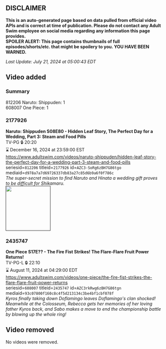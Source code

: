 ## DISCLAIMER
**This is an auto-generated page based on data pulled from official video APIs and is correct at time of publication. Please do not contact any Adult Swim employee on social media regarding any information this page provides.**  
**SPOILER ALERT: This page contains thumbnails of full episodes/shorts/etc. that might be spoilery to you. YOU HAVE BEEN WARNED.**  

_Last Update: July 21, 2024 at 05:00:43 EDT_
## Video added
### Summary
812206 Naruto: Shippuden: 1  
608007 One Piece: 1  
### 2177926
**Naruto: Shippuden S08E80 - Hidden Leaf Story, The Perfect Day for a Wedding, Part 3: Steam and Food Pills**  
TV-PG 🔒 20:20  
⌛ December 16, 2024 at 23:59:00 EST  
https://www.adultswim.com/videos/naruto-shippuden/hidden-leaf-story-the-perfect-day-for-a-wedding-part-3-steam-and-food-pills  
seriesid=`812206` titleid=`2177926` id=`AZC3-SoRg6zBH7G86tgo` mediaid=`d978a7a7d69726337db83a27c85d6b9a6f0f786c`  
_The super-secret mission to find Naruto and Hinata a wedding gift proves to be difficult for Shikamaru._  
<a href=""><img src="" height="144px" /></a>
### 2435747
**One Piece S17E?? - The Fire Fist Strikes! The Flare-Flare Fruit Power Returns!**  
TV-PG-L 🔒 22:10  
⌛ August 11, 2024 at 04:29:00 EDT  
https://www.adultswim.com/videos/one-piece/the-fire-fist-strikes-the-flare-flare-fruit-power-returns  
seriesid=`608007` titleid=`2435747` id=`AZC3rkRwg6zBH7G86tgn` mediaid=`93c07800f160c8c4f5d213134c3be4bf1cbf078f`  
_Kyros finally taking down Doflamingo leaves Doflamingo's clan shocked! Meanwhile at the Colosseum, Rebecca gets her memories of her loving father Kyros back, and Sabo makes a move to end the championship battle by blowing up the whole ring!_  
## Video removed
No videos were removed.  
